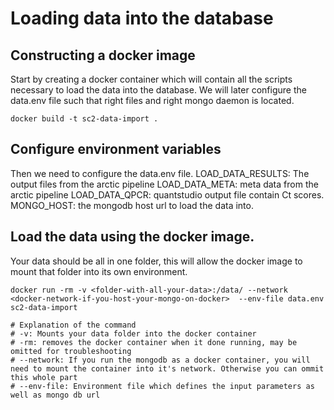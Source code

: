 # Loading data into the database

## Constructing a docker image
Start by creating a docker container which will contain all the scripts necessary to load the data into the database. We will later configure the data.env file such that right files and right mongo daemon is located.

```
docker build -t sc2-data-import .
```
## Configure environment variables

Then we need to configure the data.env file. 
LOAD_DATA_RESULTS: The output files from the arctic pipeline
LOAD_DATA_META: meta data from the arctic pipeline
LOAD_DATA_QPCR: quantstudio output file contain Ct scores.
MONGO_HOST: the mongodb host url to load the data into.

## Load the data using the docker image.

Your data should be all in one folder, this will allow the docker image to mount that folder into its own environment.

```
docker run -rm -v <folder-with-all-your-data>:/data/ --network <docker-network-if-you-host-your-mongo-on-docker>  --env-file data.env sc2-data-import

# Explanation of the command
# -v: Mounts your data folder into the docker container
# -rm: removes the docker container when it done running, may be omitted for troubleshooting
# --network: If you run the mongodb as a docker container, you will need to mount the container into it's network. Otherwise you can ommit this whole part
# --env-file: Environment file which defines the input parameters as well as mongo db url
```